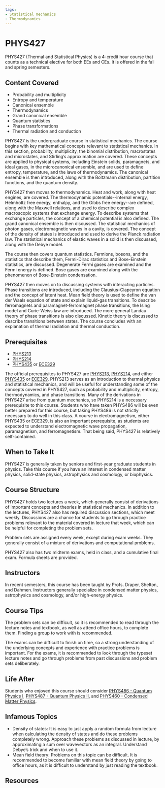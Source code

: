 ```yaml
---
tags:
- Statistical mechanics
- Thermodynamics
---
```

# PHYS427

PHYS427 (Thermal and Statistical Physics) is a 4-credit hour course that counts as a technical elective for both EEs and CEs.  It is offered in the fall and spring semesters.

## Content Covered

- Probability and multiplicity
- Entropy and temperature
- Canonical ensemble
- Thermodynamics
- Grand canonical ensemble
- Quantum statistics
- Phase transformations
- Thermal radiation and conduction
  
PHYS427 is the undergraduate course in statistical mechanics.  The course begins with key mathematical concepts relevant to statistical mechanics.  In this section, probability, multiplicity, the binomial distribution, macrostates and microstates, and Stirling’s approximation are covered.  These concepts are applied to physical systems, including Einstein solids, paramagnets, and ideal gases, in the microcanonical ensemble, and are used to define entropy, temperature, and the laws of thermodynamics.  The canonical ensemble is then introduced, along with the Boltzmann distribution, partition functions, and the quantum density.  

PHYS427 then moves to thermodynamics.  Heat and work, along with heat engines, are covered.  The thermodynamic potentials--internal energy, Helmholtz free energy, enthalpy, and the Gibbs free energy--are defined, along with the Maxwell relations, and used to describe complex macroscopic systems that exchange energy.  To describe systems that exchange particles, the concept of a chemical potential is also defined.  The grand canonical ensemble is then discussed.  The statistical mechanics of photon gases, electromagnetic waves in a cavity, is covered.  The concept of the density of states is introduced and used to derive the Planck radiation law.  The statistical mechanics of elastic waves in a solid is then discussed, along with the Debye model.

The course then covers quantum statistics.  Fermions, bosons, and the statistics that describe them, Fermi-Dirac statistics and Bose-Einstein statistics, are discussed.  Degenerate Fermi gases are examined and the Fermi energy is defined.  Bose gases are examined along with the phenomenon of Bose-Einstein condensation.  

PHYS427 then moves on to discussing systems with interacting particles.  Phase transitions are introduced, including the Clausius-Clapeyron equation and the concept of latent heat.  Mean field theory is used to define the van der Waals equation of state and explain liquid-gas transitions.  To describe ferromagnets and paramagnet-ferromagnet phase transitions, the Ising model and Curie-Weiss law are introduced.  The more general Landau theory of phase transitions is also discussed.  Kinetic theory is discussed to describe transitions between states.  The course concludes with an explanation of thermal radiation and thermal conduction.

## Prerequisites

- [PHYS213](PHYS213.md)
- [PHYS214](PHYS214.md)
- [PHYS435](PHYS435.md) or [ECE329](../ECE%20Course%20Offerings/ECE329.md)

The official prerequisites to PHYS427 are [PHYS213](PHYS213.md), [PHYS214](PHYS214.md), and either [PHYS435](PHYS435.md) or [ECE329](../ECE%20Course%20Offerings/ECE329.md).  PHYS213 serves as an introduction to thermal physics and statistical mechanics, and will be useful for understanding some of the concepts covered in PHYS427, such as probability and multiplicity, entropy, thermodynamics, and phase transitions.  Many of the derivations in PHYS427 arise from quantum mechanics, so PHYS214 is a necessary prerequisite to this course. Students who have taken PHYS486 will be even better prepared for this course, but taking PHYS486 is not strictly necessary to do well in this class.  A course in electromagnetism, either PHYS435 or ECE329, is also an important prerequisite, as students are expected to understand electromagnetic wave propagation, paramagnetism, and ferromagnetism.  That being said, PHYS427 is relatively self-contained.

## When to Take It

PHYS427 is generally taken by seniors and first-year graduate students in physics. Take this course if you have an interest in condensed matter physics, solid-state physics, astrophysics and cosmology, or biophysics. 

## Course Structure

PHYS427 holds two lectures a week, which generally consist of derivations of important concepts and theories in statistical mechanics.  In addition to the lectures, PHYS427 also has required discussion sections, which meet weekly.  Discussions are a chance for students to go through practice problems relevant to the material covered in lecture that week, which can be helpful for completing the problem sets.  

Problem sets are assigned every week, except during exam weeks.  They generally consist of a mixture of derivations and computational problems.  

PHYS427 also has two midterm exams, held in class, and a cumulative final exam. Formula sheets are provided.


## Instructors

In recent semesters, this course has been taught by Profs. Draper, Shelton, and Dahmen.  Instructors generally specialize in condensed matter physics, astrophysics and cosmology, and/or high-energy physics.

## Course Tips

The problem sets can be difficult, so it is recommended to read through the lecture notes and textbook, as well as attend office hours, to complete them.  Finding a group to work with is recommended.

The exams can be difficult to finish on time, so a strong understanding of the underlying concepts and experience with practice problems is important.  For the exams, it is recommended to look through the typeset lecture notes and go through problems from past discussions and problem sets deliberately.

## Life After

Students who enjoyed this course should consider [PHYS486 - Quantum Physics I](PHYS486.md), [PHYS487 - Quantum Physics II](PHYS487.md), and [PHYS460 - Condensed Matter Physics](PHYS460.md).

## Infamous Topics

- Density of states: It is easy to just apply a random formula from lecture when calculating the density of states and do these problems completely wrong.  Approach these problems as discussed in lecture, by approximating a sum over wavevectors as an integral.  Understand Debye’s trick and when to use it.
- Mean field theory: Problems on this topic can be difficult.  It is recommended to become familiar with mean field theory by going to office hours, as it is difficult to understand by just reading the textbook.

## Resources
